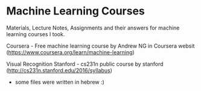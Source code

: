 # Machine Learning Courses
Materials, Lecture Notes, Assignments and their answers for machine learning courses I took.

Coursera - Free machine learning course by Andrew NG in Coursera websit (https://www.coursera.org/learn/machine-learning)

Visual Recognition Stanford - cs231n public course by stanford (http://cs231n.stanford.edu/2016/syllabus)

* some files were written in hebrew :)
